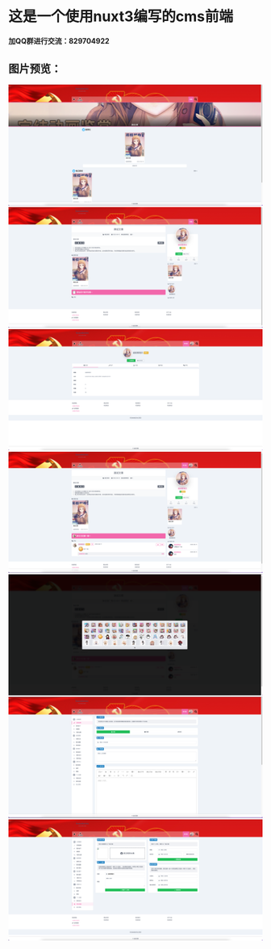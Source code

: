 # 这是一个使用nuxt3编写的cms前端

#### 加QQ群进行交流：829704922

## 图片预览：

<img src="/md-Images/截屏2022-06-11%2009.58.22.png" alt="Screenshot_2021-11-12-18-14-47-022_com.pinkacg.pi" style="zoom:50%;" />

<img src="/md-Images/截屏2022-06-11%2009.58.33.png" alt="Screenshot_2021-11-12-18-14-47-022_com.pinkacg.pi" style="zoom:50%;" />

<img src="/md-Images/截屏2022-06-11%2010.02.26.png" alt="Screenshot_2021-11-12-18-14-47-022_com.pinkacg.pi" style="zoom:50%;" />

<img src="/md-Images/截屏2022-06-11%2010.02.34.png" alt="Screenshot_2021-11-12-18-14-47-022_com.pinkacg.pi" style="zoom:50%;" />

<img src="/md-Images/截屏2022-06-11%2010.02.42.png" alt="Screenshot_2021-11-12-18-14-47-022_com.pinkacg.pi" style="zoom:50%;" />

<img src="/md-Images/截屏2022-06-11%2010.02.52.png" alt="Screenshot_2021-11-12-18-14-47-022_com.pinkacg.pi" style="zoom:50%;" />

<img src="/md-Images/截屏2022-06-11%2010.03.02.png" alt="Screenshot_2021-11-12-18-14-47-022_com.pinkacg.pi" style="zoom:50%;" />
